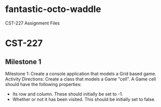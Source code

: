 # fantastic-octo-waddle
CST-227 Assignment Files
# CST-227
## Milestone 1

Milestone 1: Create a console application that models a Grid based game.
Activity Directions: Create a class that models a Game "cell".  A Game cell should have the following properties:
- Its row and column.  These should initially be set to -1.
- Whether or not it has been visited.  This should be initially set to false.
